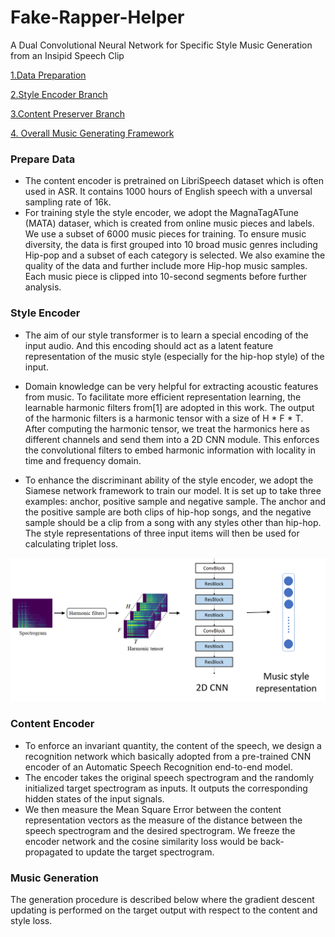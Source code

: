 # Fake-Rapper-Helper
A Dual Convolutional Neural Network for Specific Style Music Generation from an Insipid Speech Clip


[1.Data Preparation](#prepare-data)

[2.Style Encoder Branch](#style-encoder)

[3.Content Preserver Branch](#content-encoder)

[4. Overall Music Generating Framework](#music-generation)


### Prepare Data
- The content encoder is pretrained on LibriSpeech dataset which is often used in ASR. It contains 1000 hours of English speech with a unversal sampling rate of 16k.
- For training  style the style encoder, we adopt the MagnaTagATune (MATA) dataser, which is created from online music pieces and labels. We use a subset of 6000 music pieces for training. To ensure music diversity, the data is first grouped into 10 broad music genres including Hip-pop and a subset of each category is selected.  We also examine the quality of the data and further include more Hip-hop music samples. Each music piece is clipped into 10-second segments before further analysis.


### Style Encoder
- The aim of our style transformer is to learn a special encoding of the input audio. And this encoding should act as a latent feature representation of the music style (especially for the hip-hop style) of the input. 

- Domain knowledge can be very helpful for extracting acoustic features from music. To facilitate more efficient representation learning, the learnable harmonic filters from[1] are adopted in this work. The output of the harmonic filters is a harmonic tensor with a size of H * F * T.  After computing the harmonic tensor, we treat the harmonics here as different channels and send them into a 2D CNN module. This enforces the convolutional filters to embed harmonic information with locality in time and frequency domain.

- To enhance the discriminant ability of the style encoder, we adopt the Siamese network framework to train our model. It is set up to take three examples: anchor, positive sample and negative sample. The anchor and the positive sample are both clips of hip-hop songs, and the negative sample should be a clip from a song with any styles other than hip-hop. The style representations of three input items will then be used for calculating triplet loss.

![](pic/styleEnc.png)


### Content Encoder
- To enforce an invariant quantity, the content of the speech, we design a recognition network which basically adopted from a pre-trained CNN encoder of an Automatic Speech Recognition end-to-end model. 
- The encoder takes the original speech spectrogram and the randomly initialized target spectrogram as inputs. It outputs the corresponding hidden states of the input signals.
- We then measure the Mean Square Error between the content representation vectors as the measure of the distance between the speech spectrogram and the desired spectrogram. We freeze the encoder network and the cosine similarity loss would be back-propagated to update the target spectrogram.


### Music Generation
The generation procedure is described below where the gradient descent updating is performed on the target output with respect to the content and style loss.
